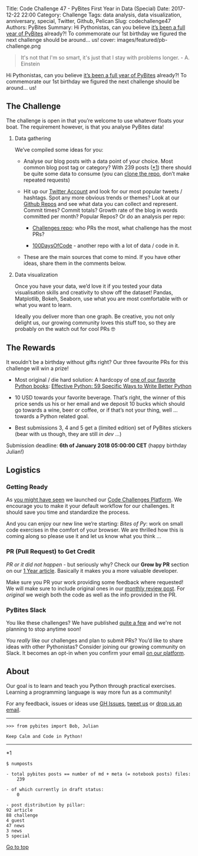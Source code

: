 Title: Code Challenge 47 - PyBites First Year in Data (Special)
Date: 2017-12-22 22:00
Category: Challenge
Tags: data analysis, data visualization, anniversary, special, Twitter, Github, Pelican
Slug: codechallenge47
Authors: PyBites
Summary: Hi Pythonistas, can you believe [it’s been a full year of PyBites](https://pybit.es/special-birthday-new-platform.html) already?! To commemorate our 1st birthday we figured the next challenge should be around… us!
cover: images/featured/pb-challenge.png

> It's not that I'm so smart, it's just that I stay with problems longer. - A. Einstein

<a name="top"></a>Hi Pythonistas, can you believe [it’s been a full year of PyBites](https://pybit.es/special-birthday-new-platform.html) already?! To commemorate our 1st birthday we figured the next challenge should be around… us!

## The Challenge

The challenge is open in that you’re welcome to use whatever floats your boat. The requirement however, is that you analyse PyBites data!

1. Data gathering

	We’ve compiled some ideas for you:

	- Analyse our blog posts with a data point of your choice. Most common blog post tag or category? With 239 posts ([*1](#numposts)) there should be quite some data to consume (you can [clone the repo](https://github.com/pybites/pybites.github.io), don’t make repeated requests)

	- Hit up our [Twitter Account](https://twitter.com/pybites) and look for our most popular tweets / hashtags. Spot any more obvious trends or themes? 
	Look at our [Github Repos](https://github.com/pybites/) and see what data you can collect and represent. Commit times? Commit totals? Growth rate of the blog in words committed per month? Popular Repos? Or do an analysis per repo:

		- [Challenges repo](https://github.com/pybites/challenges): who PRs the most, what challenge has the most PRs?

		- [100DaysOfCode](https://github.com/pybites/100DaysOfCode) - another repo with a lot of data / code in it.

	- These are the main sources that come to mind. If you have other ideas, share them in the comments below. 

2. Data visualization

	Once you have your data, we’d love it if you tested your data visualisation skills and creativity to show off the dataset! Pandas, Matplotlib, Bokeh, Seaborn, use what you are most comfortable with or what you want to learn.

	Ideally you deliver more than one graph. Be creative, you not only delight us, our growing community loves this stuff too, so they are probably on the watch out for cool PRs 🤓


## The Rewards

It wouldn’t be a birthday without gifts right? Our three favourite PRs for this challenge will win a prize!

- Most original / die hard solution: A hardcopy of [one of our favorite Python books](https://pybit.es/python-resources.html): [Effective Python: 59 Specific Ways to Write Better Python](http://www.amazon.com/dp/0134034287/?tag=pyb0f-20)

- 10 USD towards your favorite beverage. That’s right, the winner of this price sends us his or her email and we deposit 10 bucks which should go towards a wine, beer or coffee, or if that’s not your thing, well … towards a Python related goal. 

- Best submissions 3, 4 and 5 get a (limited edition) set of PyBites stickers (bear with us though, they are still *in dev* ...)

Submission deadline: __6th of January 2018 05:00:00 CET__ (happy birthday Julian!)

## Logistics 

### Getting Ready

As [you might have seen](https://twitter.com/pybites/status/943811489537945600) we launched our [Code Challenges Platform](https://codechalleng.es/). We encourage you to make it your default workflow for our challenges. 
It should save you time and standardize the process. 

And you can enjoy our new line we’re starting: *Bites of Py*: work on small code exercises in the comfort of your browser. We are thrilled how this is coming along so please use it and let us know what you think ...

### PR (Pull Request) to Get Credit

*PR or it did not happen* - but seriously why? Check our __Grow by PR__ section on our [1 Year article](https://pybit.es/special-birthday-new-platform.html). Basically it makes you a more valuable developer. 

Make sure you PR your work providing some feedback where requested! We will make sure to include original ones in our [monthly review post](https://pybit.es/pages/challenges.html). For *original* we weigh both the code as well as the info provided in the PR.

### PyBites Slack

You like these challenges? We have published [quite a few](https://github.com/pybites/challenges) and we're not planning to stop anytime soon!

You *really* like our challenges and plan to submit PRs? You’d like to share ideas with other Pythonistas? Consider joining our growing community on Slack. It becomes an opt-in when you confirm your email [on our platform](https://codechalleng.es/).

## About

Our goal is to learn and teach you Python through practical exercises. Learning a programming language is way more fun as a community!

For any feedback, issues or ideas use [GH Issues](https://github.com/pybites/challenges/issues), [tweet us](https://twitter.com/pybites) or [drop us an email](mailto:pybitesblog@gmail.com).

---

	>>> from pybites import Bob, Julian

	Keep Calm and Code in Python!

---

<a name="numposts"></a>\*1

	$ numposts

	- total pybites posts == number of md + meta (= notebook posts) files:
		239

	- of which currently in draft status:
		0

	- post distribution by pillar:
	92 article
	88 challenge
	4 guest
	47 news
	3 news
	5 special

[Go to top](#top)
